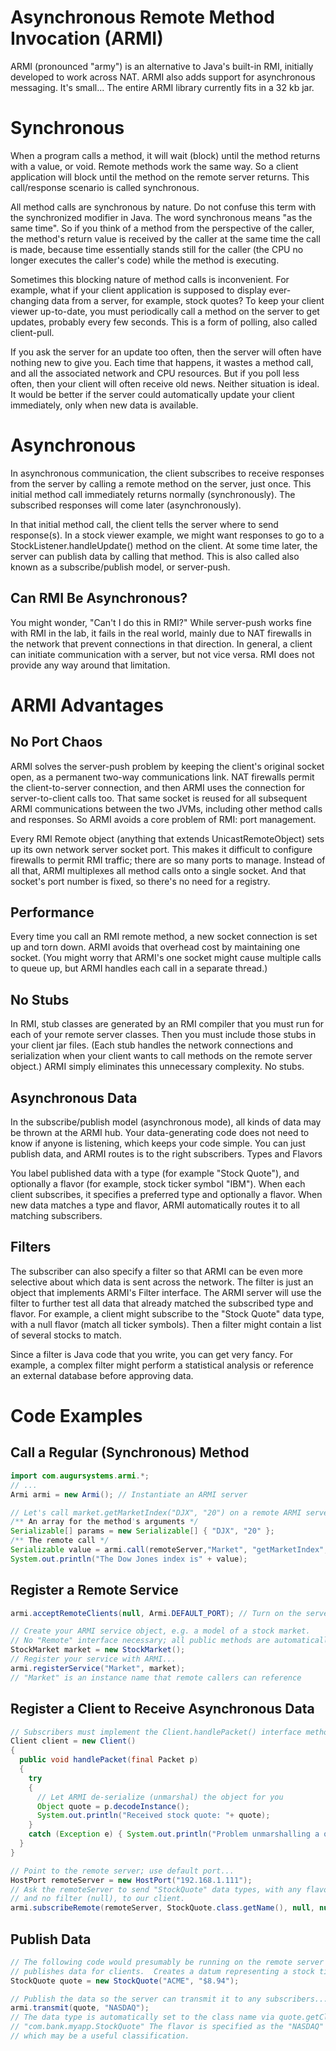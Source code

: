 # Asynchronous Remote Method Invocation (ARMI)
ARMI (pronounced "army") is an alternative to Java's built-in RMI, initially developed to work across NAT.  ARMI also adds support for asynchronous messaging.  It's small... The entire ARMI library currently fits in a 32 kb jar.

# Synchronous
When a program calls a method, it will wait (block) until the method returns with a value, or void. Remote methods work the same way. So a client application will block until the method on the remote server returns. This call/response scenario is called synchronous.

All method calls are synchronous by nature. Do not confuse this term with the synchronized modifier in Java. The word synchronous means "as the same time". So if you think of a method from the perspective of the caller, the method's return value is received by the caller at the same time the call is made, because time essentially stands still for the caller (the CPU no longer executes the caller's code) while the method is executing.

Sometimes this blocking nature of method calls is inconvenient. For example, what if your client application is supposed to display ever-changing data from a server, for example, stock quotes? To keep your client viewer up-to-date, you must periodically call a method on the server to get updates, probably every few seconds. This is a form of polling, also called client-pull.

If you ask the server for an update too often, then the server will often have nothing new to give you. Each time that happens, it wastes a method call, and all the associated network and CPU resources. But if you poll less often, then your client will often receive old news. Neither situation is ideal. It would be better if the server could automatically update your client immediately, only when new data is available. 

# Asynchronous
In asynchronous communication, the client subscribes to receive responses from the server by calling a remote method on the server, just once. This initial method call immediately returns normally (synchronously). The subscribed responses will come later (asynchronously).

In that initial method call, the client tells the server where to send response(s). In a stock viewer example, we might want responses to go to a StockListener.handleUpdate() method on the client. At some time later, the server can publish data by calling that method. This is also called also known as a subscribe/publish model, or server-push.


## Can RMI Be Asynchronous?
You might wonder, "Can't I do this in RMI?" While server-push works fine with RMI in the lab, it fails in the real world, mainly due to NAT firewalls in the network that prevent connections in that direction. In general, a client can initiate communication with a server, but not vice versa. RMI does not provide any way around that limitation.

# ARMI Advantages
## No Port Chaos
ARMI solves the server-push problem by keeping the client's original socket open, as a permanent two-way communications link. NAT firewalls permit the client-to-server connection, and then ARMI uses the connection for server-to-client calls too.  That same socket is reused for all subsequent ARMI communications between the two JVMs, including other method calls and responses. So ARMI avoids a core problem of RMI: port management.

Every RMI Remote object (anything that extends UnicastRemoteObject) sets up its own network server socket port. This makes it difficult to configure firewalls to permit RMI traffic; there are so many ports to manage.  Instead of all that, ARMI multiplexes all method calls onto a single socket. And that socket's port number is fixed, so there's no need for a registry.

## Performance 
Every time you call an RMI remote method, a new socket connection is set up and torn down. ARMI avoids that overhead cost by maintaining one socket. (You might worry that ARMI's one socket might cause multiple calls to queue up, but ARMI handles each call in a separate thread.)

## No Stubs
In RMI, stub classes are generated by an RMI compiler that you must run for each of your remote server classes. Then you must include those stubs in your client jar files. (Each stub handles the network connections and serialization when your client wants to call methods on the remote server object.) ARMI simply eliminates this unnecessary complexity. No stubs.


## Asynchronous Data
In the subscribe/publish model (asynchronous mode), all kinds of data may be thrown at the ARMI hub. Your data-generating code does not need to know if anyone is listening, which keeps your code simple. You can just publish data, and ARMI routes is to the right subscribers.
Types and Flavors

You label published data with a type (for example "Stock Quote"), and optionally a flavor (for example, stock ticker symbol "IBM"). When each client subscribes, it specifies a preferred type and optionally a flavor. When new data matches a type and flavor, ARMI automatically routes it to all matching subscribers.

## Filters
The subscriber can also specify a filter so that ARMI can be even more selective about which data is sent across the network. The filter is just an object that implements ARMI's Filter interface. The ARMI server will use the filter to further test all data that already matched the subscribed type and flavor. For example, a client might subscribe to the "Stock Quote" data type, with a null flavor (match all ticker symbols). Then a filter might contain a list of several stocks to match.

Since a filter is Java code that you write, you can get very fancy. For example, a complex filter might perform a statistical analysis or reference an external database before approving data.

# Code Examples

## Call a Regular (Synchronous) Method
```java
import com.augursystems.armi.*;
// ...
Armi armi = new Armi(); // Instantiate an ARMI server

// Let's call market.getMarketIndex("DJX", "20") on a remote ARMI server...
/** An array for the method's arguments */
Serializable[] params = new Serializable[] { "DJX", "20" }; 
/** The remote call */
Serializable value = armi.call(remoteServer,"Market", "getMarketIndex", params); 
System.out.println("The Dow Jones index is" + value);
```
 
## Register a Remote Service
```java
armi.acceptRemoteClients(null, Armi.DEFAULT_PORT); // Turn on the server.

// Create your ARMI service object, e.g. a model of a stock market.
// No "Remote" interface necessary; all public methods are automatically accessible...
StockMarket market = new StockMarket();
// Register your service with ARMI...
armi.registerService("Market", market);
// "Market" is an instance name that remote callers can reference
```

## Register a Client to Receive Asynchronous Data
```java
// Subscribers must implement the Client.handlePacket() interface method
Client client = new Client()
{
  public void handlePacket(final Packet p)
  {
    try
    {
      // Let ARMI de-serialize (unmarshal) the object for you
      Object quote = p.decodeInstance(); 
      System.out.println("Received stock quote: "+ quote);
    }
    catch (Exception e) { System.out.println("Problem unmarshalling a quote: "+e; }
  }
}

// Point to the remote server; use default port...
HostPort remoteServer = new HostPort("192.168.1.111");
// Ask the remoteServer to send "StockQuote" data types, with any flavor (null), 
// and no filter (null), to our client.
armi.subscribeRemote(remoteServer, StockQuote.class.getName(), null, null, client);
```

## Publish Data
```java
// The following code would presumably be running on the remote server that 
// publishes data for clients.  Creates a datum representing a stock ticker value.
StockQuote quote = new StockQuote("ACME", "$8.94"); 

// Publish the data so the server can transmit it to any subscribers...
armi.transmit(quote, "NASDAQ");
// The data type is automatically set to the class name via quote.getClass(), e.g. 
// "com.bank.myapp.StockQuote" The flavor is specified as the "NASDAQ" stock exchange, 
// which may be a useful classification.
```
